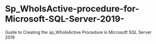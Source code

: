 # Sp_WhoIsActive-procedure-for-Microsoft-SQL-Server-2019-
Guide to Creating the sp_WhoIsActive Procedure in Microsoft SQL Server 2019
